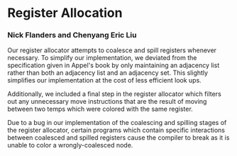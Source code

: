 # Register Allocation

### Nick Flanders and Chenyang Eric Liu

Our register allocator attempts to coalesce and spill registers whenever
necessary. To simplify our implementation, we deviated from the specification
given in Appel's book by only maintaining an adjacency list rather than both
an adjacency list and an adjacency set. This slightly simplifies our
implementation at the cost of less efficient look ups.

Additionally, we included a final step in the register allocator which filters
out any unnecessary move instructions that are the result of moving between two
temps which were colored with the same register.

Due to a bug in our implementation of the coalescing and spilling stages of the
register allocator, certain programs which contain specific interactions
between coalesced and spilled registers cause the compiler to break as it is
unable to color a wrongly-coalesced node.